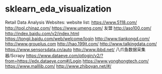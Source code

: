 # sklearn_eda_visualization
Retail Data Analysis Websites:
website list:
https://www.5118.com/
http://tool.chinaz.com/
https://www.umeng.com/ 友盟
http://aso100.com/
http://index.baidu.com/v2/index.html
https://tongji.baidu.com/web/welcome/login
http://www.tiankongd.com/
http://www.grouplus.com
http://hao.199it.com/
http://www.talkingdata.com/
https://www.sensorsdata.cn/auto
http://www.ibbd.net/
八爪鱼数据采集器/Scrapy
https://www.dataeye.com/ptlogin/v2/?from=https://edx.dataeye.com#/Login
https://www.yonghongtech.com/
https://www.malllib.com/
http://www.zhiboyan.net/#/
